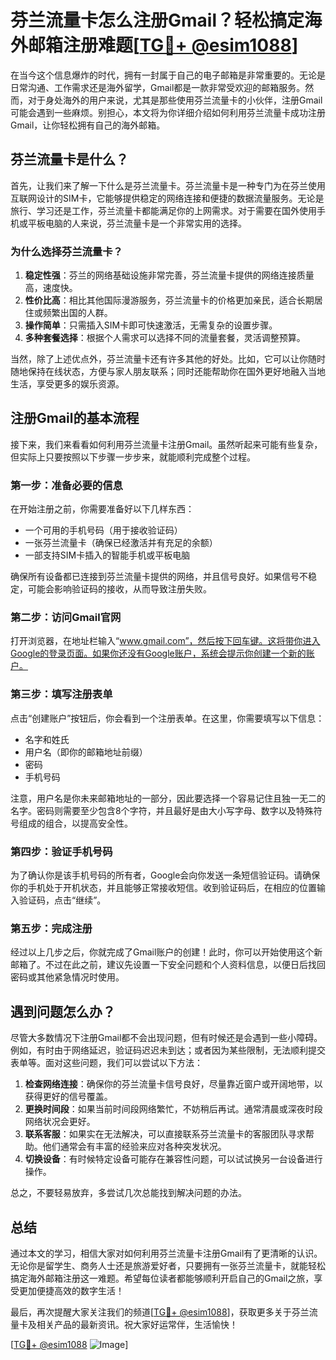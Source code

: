 # 芬兰流量卡怎么注册Gmail？轻松搞定海外邮箱注册难题[[TG💪+ @esim1088](https://t.me/s/esim1088)]

在当今这个信息爆炸的时代，拥有一封属于自己的电子邮箱是非常重要的。无论是日常沟通、工作需求还是海外留学，Gmail都是一款非常受欢迎的邮箱服务。然而，对于身处海外的用户来说，尤其是那些使用芬兰流量卡的小伙伴，注册Gmail可能会遇到一些麻烦。别担心，本文将为你详细介绍如何利用芬兰流量卡成功注册Gmail，让你轻松拥有自己的海外邮箱。

## 芬兰流量卡是什么？

首先，让我们来了解一下什么是芬兰流量卡。芬兰流量卡是一种专门为在芬兰使用互联网设计的SIM卡，它能够提供稳定的网络连接和便捷的数据流量服务。无论是旅行、学习还是工作，芬兰流量卡都能满足你的上网需求。对于需要在国外使用手机或平板电脑的人来说，芬兰流量卡是一个非常实用的选择。

### 为什么选择芬兰流量卡？

1. **稳定性强**：芬兰的网络基础设施非常完善，芬兰流量卡提供的网络连接质量高，速度快。
2. **性价比高**：相比其他国际漫游服务，芬兰流量卡的价格更加亲民，适合长期居住或频繁出国的人群。
3. **操作简单**：只需插入SIM卡即可快速激活，无需复杂的设置步骤。
4. **多种套餐选择**：根据个人需求可以选择不同的流量套餐，灵活调整预算。

当然，除了上述优点外，芬兰流量卡还有许多其他的好处。比如，它可以让你随时随地保持在线状态，方便与家人朋友联系；同时还能帮助你在国外更好地融入当地生活，享受更多的娱乐资源。

## 注册Gmail的基本流程

接下来，我们来看看如何利用芬兰流量卡注册Gmail。虽然听起来可能有些复杂，但实际上只要按照以下步骤一步步来，就能顺利完成整个过程。

### 第一步：准备必要的信息

在开始注册之前，你需要准备好以下几样东西：

- 一个可用的手机号码（用于接收验证码）
- 一张芬兰流量卡（确保已经激活并有充足的余额）
- 一部支持SIM卡插入的智能手机或平板电脑

确保所有设备都已连接到芬兰流量卡提供的网络，并且信号良好。如果信号不稳定，可能会影响验证码的接收，从而导致注册失败。

### 第二步：访问Gmail官网

打开浏览器，在地址栏输入“www.gmail.com”，然后按下回车键。这将带你进入Google的登录页面。如果你还没有Google账户，系统会提示你创建一个新的账户。

### 第三步：填写注册表单

点击“创建账户”按钮后，你会看到一个注册表单。在这里，你需要填写以下信息：

- 名字和姓氏
- 用户名（即你的邮箱地址前缀）
- 密码
- 手机号码

注意，用户名是你未来邮箱地址的一部分，因此要选择一个容易记住且独一无二的名字。密码则需要至少包含8个字符，并且最好是由大小写字母、数字以及特殊符号组成的组合，以提高安全性。

### 第四步：验证手机号码

为了确认你是该手机号码的所有者，Google会向你发送一条短信验证码。请确保你的手机处于开机状态，并且能够正常接收短信。收到验证码后，在相应的位置输入验证码，点击“继续”。

### 第五步：完成注册

经过以上几步之后，你就完成了Gmail账户的创建！此时，你可以开始使用这个新邮箱了。不过在此之前，建议先设置一下安全问题和个人资料信息，以便日后找回密码或其他紧急情况时使用。

## 遇到问题怎么办？

尽管大多数情况下注册Gmail都不会出现问题，但有时候还是会遇到一些小障碍。例如，有时由于网络延迟，验证码迟迟未到达；或者因为某些限制，无法顺利提交表单等。面对这些问题，我们可以尝试以下方法：

1. **检查网络连接**：确保你的芬兰流量卡信号良好，尽量靠近窗户或开阔地带，以获得更好的信号覆盖。
2. **更换时间段**：如果当前时间段网络繁忙，不妨稍后再试。通常清晨或深夜时段网络状况会更好。
3. **联系客服**：如果实在无法解决，可以直接联系芬兰流量卡的客服团队寻求帮助。他们通常会有丰富的经验来应对各种突发状况。
4. **切换设备**：有时候特定设备可能存在兼容性问题，可以试试换另一台设备进行操作。

总之，不要轻易放弃，多尝试几次总能找到解决问题的办法。

## 总结

通过本文的学习，相信大家对如何利用芬兰流量卡注册Gmail有了更清晰的认识。无论你是留学生、商务人士还是旅游爱好者，只要拥有一张芬兰流量卡，就能轻松搞定海外邮箱注册这一难题。希望每位读者都能够顺利开启自己的Gmail之旅，享受更加便捷高效的数字生活！

最后，再次提醒大家关注我们的频道[[TG💪+ @esim1088](https://t.me/s/esim1088)]，获取更多关于芬兰流量卡及相关产品的最新资讯。祝大家好运常伴，生活愉快！

[[TG💪+ @esim1088](https://t.me/s/esim1088) ![Image](https://i.postimg.cc/4NQfJmqS/Snipaste-2025-05-13-00-14-12.png)]